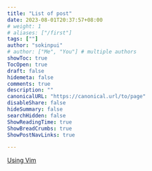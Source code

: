 ```yaml
---
title: "List of post"
date: 2023-08-01T20:37:57+08:00
# weight: 1
# aliases: ["/first"]
tags: [""]
author: "sokinpui"
# author: ["Me", "You"] # multiple authors
showToc: true
TocOpen: true
draft: false
hidemeta: false
comments: true
description: ""
canonicalURL: "https://canonical.url/to/page"
disableShare: false
hideSummary: false
searchHidden: false
ShowReadingTime: true
ShowBreadCrumbs: true
ShowPostNavLinks: true

---
```


[Using Vim](../list-vim/)
